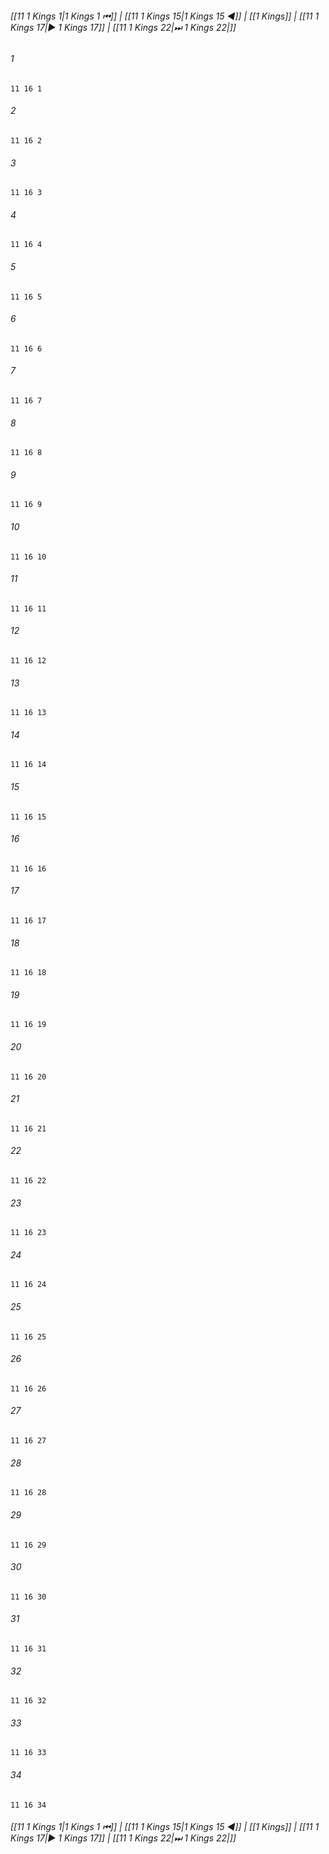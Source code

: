 
###### [[11 1 Kings 1|1 Kings 1 ⏮]] | [[11 1 Kings 15|1 Kings 15 ◀]] | [[1 Kings]] | [[11 1 Kings 17|▶ 1 Kings 17]] | [[11 1 Kings 22|⏭ 1 Kings 22|]]

###### 1
``` verse
11 16 1 
```
###### 2
``` verse
11 16 2 
```
###### 3
``` verse
11 16 3 
```
###### 4
``` verse
11 16 4 
```
###### 5
``` verse
11 16 5 
```
###### 6
``` verse
11 16 6 
```
###### 7
``` verse
11 16 7 
```
###### 8
``` verse
11 16 8 
```
###### 9
``` verse
11 16 9 
```
###### 10
``` verse
11 16 10 
```
###### 11
``` verse
11 16 11 
```
###### 12
``` verse
11 16 12 
```
###### 13
``` verse
11 16 13 
```
###### 14
``` verse
11 16 14 
```
###### 15
``` verse
11 16 15 
```
###### 16
``` verse
11 16 16 
```
###### 17
``` verse
11 16 17 
```
###### 18
``` verse
11 16 18 
```
###### 19
``` verse
11 16 19 
```
###### 20
``` verse
11 16 20 
```
###### 21
``` verse
11 16 21 
```
###### 22
``` verse
11 16 22 
```
###### 23
``` verse
11 16 23 
```
###### 24
``` verse
11 16 24 
```
###### 25
``` verse
11 16 25 
```
###### 26
``` verse
11 16 26 
```
###### 27
``` verse
11 16 27 
```
###### 28
``` verse
11 16 28 
```
###### 29
``` verse
11 16 29 
```
###### 30
``` verse
11 16 30 
```
###### 31
``` verse
11 16 31 
```
###### 32
``` verse
11 16 32 
```
###### 33
``` verse
11 16 33 
```
###### 34
``` verse
11 16 34 
```

###### [[11 1 Kings 1|1 Kings 1 ⏮]] | [[11 1 Kings 15|1 Kings 15 ◀]] | [[1 Kings]] | [[11 1 Kings 17|▶ 1 Kings 17]] | [[11 1 Kings 22|⏭ 1 Kings 22|]]

